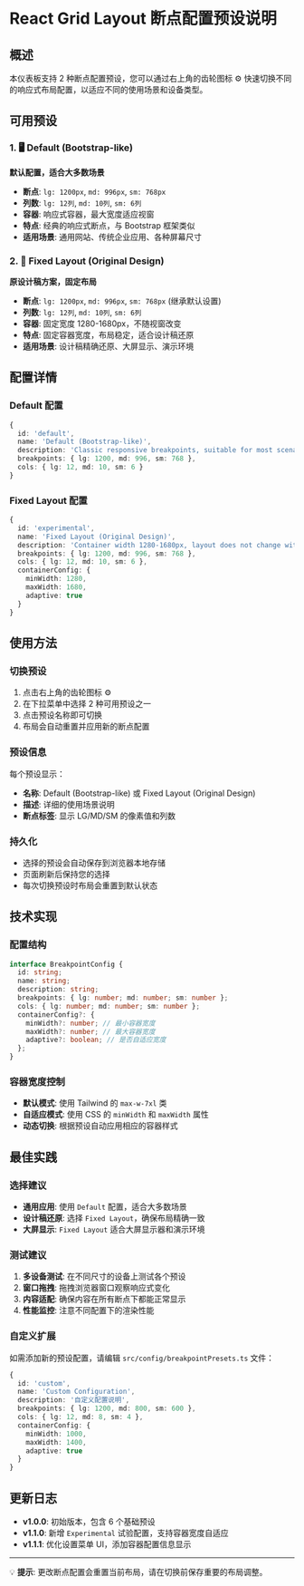 # React Grid Layout 断点配置预设说明

## 概述

本仪表板支持 2 种断点配置预设，您可以通过右上角的齿轮图标 ⚙️ 快速切换不同的响应式布局配置，以适应不同的使用场景和设备类型。

## 可用预设

### 1. 🖥️ Default (Bootstrap-like)

**默认配置，适合大多数场景**

- **断点**: `lg: 1200px`, `md: 996px`, `sm: 768px`
- **列数**: `lg: 12列`, `md: 10列`, `sm: 6列`
- **容器**: 响应式容器，最大宽度适应视窗
- **特点**: 经典的响应式断点，与 Bootstrap 框架类似
- **适用场景**: 通用网站、传统企业应用、各种屏幕尺寸

### 2. 🎨 Fixed Layout (Original Design)

**原设计稿方案，固定布局**

- **断点**: `lg: 1200px`, `md: 996px`, `sm: 768px` (继承默认设置)
- **列数**: `lg: 12列`, `md: 10列`, `sm: 6列`
- **容器**: 固定宽度 1280-1680px，不随视窗改变
- **特点**: 固定容器宽度，布局稳定，适合设计稿还原
- **适用场景**: 设计稿精确还原、大屏显示、演示环境

## 配置详情

### Default 配置

```typescript
{
  id: 'default',
  name: 'Default (Bootstrap-like)',
  description: 'Classic responsive breakpoints, suitable for most scenarios',
  breakpoints: { lg: 1200, md: 996, sm: 768 },
  cols: { lg: 12, md: 10, sm: 6 }
}
```

### Fixed Layout 配置

```typescript
{
  id: 'experimental',
  name: 'Fixed Layout (Original Design)',
  description: 'Container width 1280-1680px, layout does not change with viewport',
  breakpoints: { lg: 1200, md: 996, sm: 768 },
  cols: { lg: 12, md: 10, sm: 6 },
  containerConfig: {
    minWidth: 1280,
    maxWidth: 1680,
    adaptive: true
  }
}
```

## 使用方法

### 切换预设

1. 点击右上角的齿轮图标 ⚙️
2. 在下拉菜单中选择 2 种可用预设之一
3. 点击预设名称即可切换
4. 布局会自动重置并应用新的断点配置

### 预设信息

每个预设显示：

- **名称**: Default (Bootstrap-like) 或 Fixed Layout (Original Design)
- **描述**: 详细的使用场景说明
- **断点标签**: 显示 LG/MD/SM 的像素值和列数

### 持久化

- 选择的预设会自动保存到浏览器本地存储
- 页面刷新后保持您的选择
- 每次切换预设时布局会重置到默认状态

## 技术实现

### 配置结构

```typescript
interface BreakpointConfig {
  id: string;
  name: string;
  description: string;
  breakpoints: { lg: number; md: number; sm: number };
  cols: { lg: number; md: number; sm: number };
  containerConfig?: {
    minWidth?: number; // 最小容器宽度
    maxWidth?: number; // 最大容器宽度
    adaptive?: boolean; // 是否自适应宽度
  };
}
```

### 容器宽度控制

- **默认模式**: 使用 Tailwind 的 `max-w-7xl` 类
- **自适应模式**: 使用 CSS 的 `minWidth` 和 `maxWidth` 属性
- **动态切换**: 根据预设自动应用相应的容器样式

## 最佳实践

### 选择建议

- **通用应用**: 使用 `Default` 配置，适合大多数场景
- **设计稿还原**: 选择 `Fixed Layout`，确保布局精确一致
- **大屏显示**: `Fixed Layout` 适合大屏显示器和演示环境

### 测试建议

1. **多设备测试**: 在不同尺寸的设备上测试各个预设
2. **窗口拖拽**: 拖拽浏览器窗口观察响应式变化
3. **内容适配**: 确保内容在所有断点下都能正常显示
4. **性能监控**: 注意不同配置下的渲染性能

### 自定义扩展

如需添加新的预设配置，请编辑 `src/config/breakpointPresets.ts` 文件：

```typescript
{
  id: 'custom',
  name: 'Custom Configuration',
  description: '自定义配置说明',
  breakpoints: { lg: 1200, md: 800, sm: 600 },
  cols: { lg: 12, md: 8, sm: 4 },
  containerConfig: {
    minWidth: 1000,
    maxWidth: 1400,
    adaptive: true
  }
}
```

## 更新日志

- **v1.0.0**: 初始版本，包含 6 个基础预设
- **v1.1.0**: 新增 `Experimental` 试验配置，支持容器宽度自适应
- **v1.1.1**: 优化设置菜单 UI，添加容器配置信息显示

---

💡 **提示**: 更改断点配置会重置当前布局，请在切换前保存重要的布局调整。
